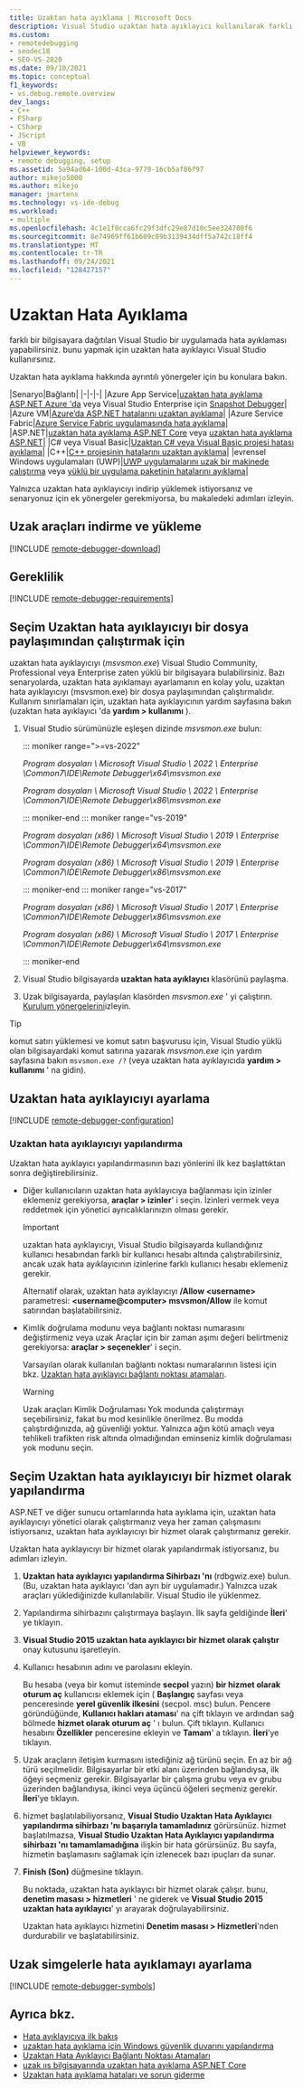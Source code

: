 ```yaml
---
title: Uzaktan hata ayıklama | Microsoft Docs
description: Visual Studio uzaktan hata ayıklayıcı kullanılarak farklı bir bilgisayara dağıtılan Visual Studio bir uygulamada hata ayıklayın.
ms.custom:
- remotedebugging
- seodec18
- SEO-VS-2020
ms.date: 09/10/2021
ms.topic: conceptual
f1_keywords:
- vs.debug.remote.overview
dev_langs:
- C++
- FSharp
- CSharp
- JScript
- VB
helpviewer_keywords:
- remote debugging, setup
ms.assetid: 5a94ad64-100d-43ca-9779-16cb5af86f97
author: mikejo5000
ms.author: mikejo
manager: jmartens
ms.technology: vs-ide-debug
ms.workload:
- multiple
ms.openlocfilehash: 4c1e1f0cca6fc29f3dfc29e87d10c5ee324700f6
ms.sourcegitcommit: 8e74969ff61b609c89b3139434dff5a742c18ff4
ms.translationtype: MT
ms.contentlocale: tr-TR
ms.lasthandoff: 09/24/2021
ms.locfileid: "128427157"
---
```

# <a name="remote-debugging"></a>Uzaktan Hata Ayıklama
farklı bir bilgisayara dağıtılan Visual Studio bir uygulamada hata ayıklaması yapabilirsiniz. bunu yapmak için uzaktan hata ayıklayıcı Visual Studio kullanırsınız.

Uzaktan hata ayıklama hakkında ayrıntılı yönergeler için bu konulara bakın.

|Senaryo|Bağlantı|
|-|-|-|
|Azure App Service|[uzaktan hata ayıklama ASP.NET Azure 'da](../debugger/remote-debugging-azure.md) veya Visual Studio Enterprise için [Snapshot Debugger](../debugger/debug-live-azure-applications.md)|
|Azure VM|[Azure’da ASP.NET hatalarını uzaktan ayıklama](../debugger/remote-debugging-azure.md)|
|Azure Service Fabric|[Azure Service Fabric uygulamasında hata ayıklama](/azure/service-fabric/service-fabric-debugging-your-application#debug-a-remote-service-fabric-application)|
|ASP.NET|[uzaktan hata ayıklama ASP.NET Core](../debugger/remote-debugging-aspnet-on-a-remote-iis-computer.md) veya [uzaktan hata ayıklama ASP.NET](../debugger/remote-debugging-aspnet-on-a-remote-iis-7-5-computer.md)|
|C# veya Visual Basic|[Uzaktan C# veya Visual Basic projesi hatası ayıklama](../debugger/remote-debugging-csharp.md)|
|C++|[C++ projesinin hatalarını uzaktan ayıklama](../debugger/remote-debugging-cpp.md)|
|evrensel Windows uygulamaları (UWP)|[UWP uygulamalarını uzak bir makinede çalıştırma](../debugger/run-windows-store-apps-on-a-remote-machine.md) veya [yüklü bir uygulama paketinin hatalarını ayıklama](../debugger/debug-installed-app-package.md)|

Yalnızca uzaktan hata ayıklayıcıyı indirip yüklemek istiyorsanız ve senaryonuz için ek yönergeler gerekmiyorsa, bu makaledeki adımları izleyin.

## <a name="download-and-install-the-remote-tools"></a>Uzak araçları indirme ve yükleme

[!INCLUDE [remote-debugger-download](../debugger/includes/remote-debugger-download.md)]

## <a name="requirements"></a><a name="requirements_msvsmon"></a> Gereklilik

[!INCLUDE [remote-debugger-requirements](../debugger/includes/remote-debugger-requirements.md)]

## <a name="optional-to-run-the-remote-debugger-from-a-file-share"></a><a name="fileshare_msvsmon"></a> Seçim Uzaktan hata ayıklayıcıyı bir dosya paylaşımından çalıştırmak için

uzaktan hata ayıklayıcıyı (*msvsmon.exe*) Visual Studio Community, Professional veya Enterprise zaten yüklü bir bilgisayara bulabilirsiniz. Bazı senaryolarda, uzaktan hata ayıklamayı ayarlamanın en kolay yolu, uzaktan hata ayıklayıcıyı (msvsmon.exe) bir dosya paylaşımından çalıştırmalıdır. Kullanım sınırlamaları için, uzaktan hata ayıklayıcının yardım sayfasına bakın (uzaktan hata ayıklayıcı 'da **yardım > kullanımı** ).

1. Visual Studio sürümünüzle eşleşen dizinde *msvsmon.exe* bulun:

   ::: moniker range=">=vs-2022"

   *Program dosyaları \ Microsoft Visual Studio \ 2022 \ Enterprise \Common7\IDE\Remote Debugger\x64\msvsmon.exe*

   *Program dosyaları \ Microsoft Visual Studio \ 2022 \ Enterprise \Common7\IDE\Remote Debugger\x86\msvsmon.exe*

   ::: moniker-end
   ::: moniker range="vs-2019"

   *Program dosyaları (x86) \ Microsoft Visual Studio \ 2019 \ Enterprise \Common7\IDE\Remote Debugger\x64\msvsmon.exe*

   *Program dosyaları (x86) \ Microsoft Visual Studio \ 2019 \ Enterprise \Common7\IDE\Remote Debugger\x86\msvsmon.exe*

   ::: moniker-end
   ::: moniker range="vs-2017"

   *Program dosyaları (x86) \ Microsoft Visual Studio \ 2017 \ Enterprise \Common7\IDE\Remote Debugger\x86\msvsmon.exe*

   *Program dosyaları (x86) \ Microsoft Visual Studio \ 2017 \ Enterprise \Common7\IDE\Remote Debugger\x64\msvsmon.exe*

   ::: moniker-end

2. Visual Studio bilgisayarda **uzaktan hata ayıklayıcı** klasörünü paylaşma.

3. Uzak bilgisayarda, paylaşılan klasörden *msvsmon.exe* ' yi çalıştırın. [Kurulum yönergelerini](#bkmk_setup)izleyin.

> [!TIP]
> komut satırı yüklemesi ve komut satırı başvurusu için, Visual Studio yüklü olan bilgisayardaki komut satırına yazarak *msvsmon.exe* için yardım sayfasına bakın ``msvsmon.exe /?`` (veya uzaktan hata ayıklayıcıda **yardım > kullanımı** ' na gidin).

## <a name="set-up-the-remote-debugger"></a><a name="bkmk_setup"></a> Uzaktan hata ayıklayıcıyı ayarlama

[!INCLUDE [remote-debugger-configuration](../debugger/includes/remote-debugger-configuration.md)]

### <a name="configure-the-remote-debugger"></a><a name="configure_msvsmon"></a> Uzaktan hata ayıklayıcıyı yapılandırma
Uzaktan hata ayıklayıcı yapılandırmasının bazı yönlerini ilk kez başlattıktan sonra değiştirebilirsiniz.

- Diğer kullanıcıların uzaktan hata ayıklayıcıya bağlanması için izinler eklemeniz gerekiyorsa, **araçlar > izinler**' i seçin. İzinleri vermek veya reddetmek için yönetici ayrıcalıklarınızın olması gerekir.

     > [!IMPORTANT]
     > uzaktan hata ayıklayıcıyı, Visual Studio bilgisayarda kullandığınız kullanıcı hesabından farklı bir kullanıcı hesabı altında çalıştırabilirsiniz, ancak uzak hata ayıklayıcının izinlerine farklı kullanıcı hesabı eklemeniz gerekir.

     Alternatif olarak, uzaktan hata ayıklayıcıyı **/Allow \<username>** parametresi: **\<username@computer> msvsmon/Allow** ile komut satırından başlatabilirsiniz.

- Kimlik doğrulama modunu veya bağlantı noktası numarasını değiştirmeniz veya uzak Araçlar için bir zaman aşımı değeri belirtmeniz gerekiyorsa: **araçlar > seçenekler**' i seçin.

     Varsayılan olarak kullanılan bağlantı noktası numaralarının listesi için bkz. [Uzaktan hata ayıklayıcı bağlantı noktası atamaları](../debugger/remote-debugger-port-assignments.md).

     > [!WARNING]
     > Uzak araçları Kimlik Doğrulaması Yok modunda çalıştırmayı seçebilirsiniz, fakat bu mod kesinlikle önerilmez. Bu modda çalıştırdığınızda, ağ güvenliği yoktur. Yalnızca ağın kötü amaçlı veya tehlikeli trafikten risk altında olmadığından eminseniz kimlik doğrulaması yok modunu seçin.

## <a name="optional-configure-the-remote-debugger-as-a-service"></a><a name="bkmk_configureService"></a> Seçim Uzaktan hata ayıklayıcıyı bir hizmet olarak yapılandırma
ASP.NET ve diğer sunucu ortamlarında hata ayıklama için, uzaktan hata ayıklayıcıyı yönetici olarak çalıştırmanız veya her zaman çalışmasını istiyorsanız, uzaktan hata ayıklayıcıyı bir hizmet olarak çalıştırmanız gerekir.

 Uzaktan hata ayıklayıcıyı bir hizmet olarak yapılandırmak istiyorsanız, bu adımları izleyin.

1. **Uzaktan hata ayıklayıcı yapılandırma Sihirbazı 'nı** (rdbgwiz.exe) bulun. (Bu, uzaktan hata ayıklayıcı 'dan ayrı bir uygulamadır.) Yalnızca uzak araçları yüklediğinizde kullanılabilir. Visual Studio ile yüklenmez.

2. Yapılandırma sihirbazını çalıştırmaya başlayın. İlk sayfa geldiğinde **İleri**' ye tıklayın.

3. **Visual Studio 2015 uzaktan hata ayıklayıcı bir hizmet olarak çalıştır** onay kutusunu işaretleyin.

4. Kullanıcı hesabının adını ve parolasını ekleyin.

    Bu hesaba (veya bir komut isteminde **secpol** yazın) **bir hizmet olarak oturum aç** kullanıcısı eklemek için ( **Başlangıç** sayfası veya penceresinde **yerel güvenlik ilkesini** (secpol. msc) bulun. Pencere göründüğünde, **Kullanıcı hakları ataması**' na çift tıklayın ve ardından sağ bölmede **hizmet olarak oturum aç** ' ı bulun. Çift tıklayın. Kullanıcı hesabını **Özellikler** penceresine ekleyin ve **Tamam**' a tıklayın. **İleri**’ye tıklayın.

5. Uzak araçların iletişim kurmasını istediğiniz ağ türünü seçin. En az bir ağ türü seçilmelidir. Bilgisayarlar bir etki alanı üzerinden bağlandıysa, ilk öğeyi seçmeniz gerekir. Bilgisayarlar bir çalışma grubu veya ev grubu üzerinden bağlandıysa, ikinci veya üçüncü öğeleri seçmeniz gerekir. **İleri**’ye tıklayın.

6. hizmet başlatılabiliyorsanız, **Visual Studio Uzaktan Hata Ayıklayıcı yapılandırma sihirbazı 'nı başarıyla tamamladınız** görürsünüz. hizmet başlatılmazsa, **Visual Studio Uzaktan Hata Ayıklayıcı yapılandırma sihirbazı 'nı tamamlamadığına** ilişkin bir hata görürsünüz. Bu sayfa, hizmetin başlamasını sağlamak için izlenecek bazı ipuçları da sunar.

7. **Finish (Son)** düğmesine tıklayın.

   Bu noktada, uzaktan hata ayıklayıcı bir hizmet olarak çalışır. bunu, **denetim masası > hizmetleri** ' ne giderek ve **Visual Studio 2015 uzaktan hata ayıklayıcı**' yı arayarak doğrulayabilirsiniz.

   Uzaktan hata ayıklayıcı hizmetini **Denetim masası > Hizmetleri**'nden durdurabilir ve başlatabilirsiniz.

## <a name="set-up-debugging-with-remote-symbols"></a>Uzak simgelerle hata ayıklamayı ayarlama

[!INCLUDE [remote-debugger-symbols](../debugger/includes/remote-debugger-symbols.md)]

## <a name="see-also"></a>Ayrıca bkz.

- [Hata ayıklayıcıya ilk bakış](../debugger/debugger-feature-tour.md)
- [uzaktan hata ayıklama için Windows güvenlik duvarını yapılandırma](../debugger/configure-the-windows-firewall-for-remote-debugging.md)
- [Uzaktan Hata Ayıklayıcı Bağlantı Noktası Atamaları](../debugger/remote-debugger-port-assignments.md)
- [uzak ııs bilgisayarında uzaktan hata ayıklama ASP.NET Core](../debugger/remote-debugging-aspnet-on-a-remote-iis-computer.md)
- [Uzaktan hata ayıklama hataları ve sorun giderme](../debugger/remote-debugging-errors-and-troubleshooting.md)